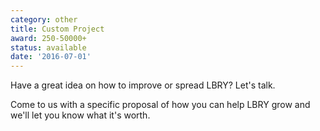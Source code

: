 ```yaml
---
category: other
title: Custom Project
award: 250-50000+
status: available
date: '2016-07-01'
---
```


Have a great idea on how to improve or spread LBRY? Let's talk.

Come to us with a specific proposal of how you can help LBRY grow and we'll let you know what it's worth.